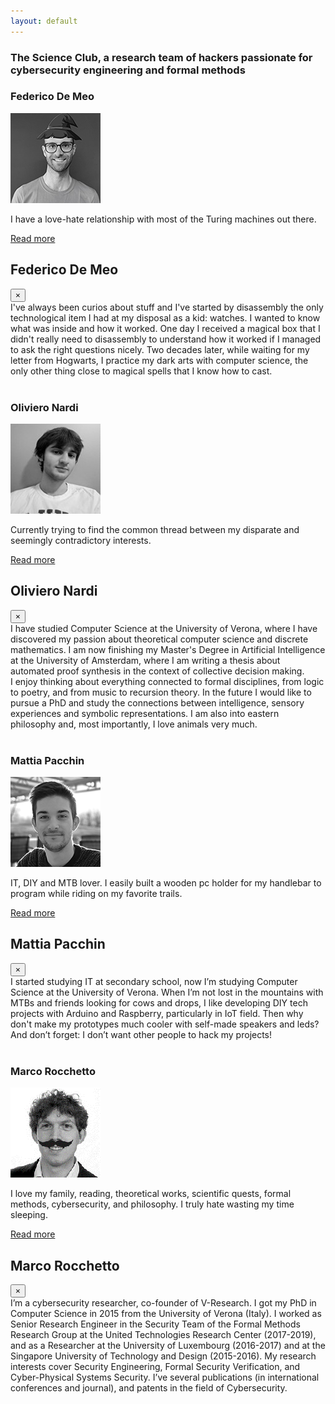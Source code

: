 ```yaml
---
layout: default
---
```


<div class="container">

  <div class="row text-center">
    <h3 class="w-100">
      The Science Club, a research team of hackers passionate for cybersecurity engineering and formal methods
    </h3>
  </div>

  <div class="row team-people">
    <div class="col-12 text-center">
      <h3 class="orange">
        Federico De Meo
      </h3>
    </div>
    <div class="col-12 col-sm-4">
      <img src="images/federico.png">
    </div>
    <div class="col-12 col-sm-8">
      <p class="text-margin">
        I have a love-hate relationship with most of the Turing machines out there. <br>
      </p>
      <a href="" data-toggle="modal" data-target="#modalFed">
        Read more
      </a>
    </div>
  </div>

  <!-- Modal -->
  <div class="modal fade" id="modalFed" tabindex="-1" role="dialog" aria-labelledby="exampleModalCenterTitle" aria-hidden="true">
    <div class="modal-dialog modal-dialog-centered" role="document">
      <div class="modal-content modal-bio">
        <div class="modal-header">
          <h2 class="modal-title orange">
            Federico De Meo
          </h2>
          <button type="button" class="close modal-close" data-dismiss="modal" aria-label="Close">
            <span aria-hidden="true">&times;</span>
          </button>
        </div>
        <div class="modal-body">
          I've always been curios about stuff and I've started by disassembly the only technological item I had at my disposal as a kid: watches. I wanted to know what was inside and how it worked. One day I received a magical box that I didn't really need to disassembly to understand how it worked if I managed to ask the right questions nicely. Two decades later, while waiting for my letter from Hogwarts, I practice my dark arts with computer science, the only other thing close to magical spells that I know how to cast.
          <br><br>
          <a href="https://rhaidiz.net" target="blank">
            <i class="fas fa-user fa-lg social-icon"></i>
          </a>
          <a href="https://github.com/rhaidiz" target="blank">
            <i class="fab fa-github fa-lg social-icon"></i>
          </a>
          <a href="https://twitter.com/rhaidiz" target="blank">
            <i class="fab fa-twitter fa-lg social-icon"></i>
          </a>
          <a href="https://dblp.uni-trier.de/pid/180/5370.html" target="blank">
            <i class="fas fa-certificate fa-lg social-icon"></i>
          </a>
        </div>
      </div>
    </div>
  </div>

  <div class="row team-people">
    <div class="col-12 text-center">
      <h3 class="orange">
        Oliviero Nardi
      </h3>
    </div>
    <div class="col-12 col-sm-4">
      <img src="images/oliviero.png">
    </div>
    <div class="col-12 col-sm-8">
      <p class="text-margin">
        Currently trying to find the common thread between my disparate and seemingly contradictory interests. <br>
      </p>
      <a href="" data-toggle="modal" data-target="#modalOli">
        Read more
      </a>
    </div>
  </div>

  <!-- Modal -->
  <div class="modal fade" id="modalOli" tabindex="-1" role="dialog" aria-labelledby="exampleModalCenterTitle" aria-hidden="true">
    <div class="modal-dialog modal-dialog-centered" role="document">
      <div class="modal-content modal-bio">
        <div class="modal-header">
          <h2 class="modal-title orange">
            Oliviero Nardi
          </h2>
          <button type="button" class="close modal-close" data-dismiss="modal" aria-label="Close">
            <span aria-hidden="true">&times;</span>
          </button>
        </div>
        <div class="modal-body">
          I have studied Computer Science at the University of Verona, where I have discovered my passion about theoretical computer science and discrete mathematics. I am now finishing my Master's Degree in Artificial Intelligence at the University of Amsterdam, where I am writing a thesis about automated proof synthesis in the context of collective decision making. <br>
          I enjoy thinking about everything connected to formal disciplines, from logic to poetry, and from music to recursion theory. In the future I would like to pursue a PhD and study the connections between intelligence, sensory experiences and symbolic representations. I am also into eastern philosophy and, most importantly, I love animals very much.
          <br><br>
          <a href="mailto:olivieronardi@gmail.com" target="blank">
            <i class="fas fa-envelope fa-lg social-icon"></i>
          </a>
        </div>
      </div>
    </div>
  </div>

  <div class="row team-people">
    <div class="col-12 text-center">
      <h3 class="orange">
        Mattia Pacchin
      </h3>
    </div>
    <div class="col-12 col-sm-4">
      <img src="images/mattia.png">
    </div>
    <div class="col-12 col-sm-8">
      <p class="text-margin">
        IT, DIY and MTB lover. I easily built a wooden pc holder for my handlebar to program while riding on my favorite trails. <br>
      </p>
      <a href="" data-toggle="modal" data-target="#modalMat">
        Read more
      </a>
    </div>
  </div>

  <!-- Modal -->
  <div class="modal fade" id="modalMat" tabindex="-1" role="dialog" aria-labelledby="exampleModalCenterTitle" aria-hidden="true">
    <div class="modal-dialog modal-dialog-centered" role="document">
      <div class="modal-content modal-bio">
        <div class="modal-header">
          <h2 class="modal-title orange">
            Mattia Pacchin
          </h2>
          <button type="button" class="close modal-close" data-dismiss="modal" aria-label="Close">
            <span aria-hidden="true">&times;</span>
          </button>
        </div>
        <div class="modal-body">
          I started studying IT at secondary school, now I’m studying Computer Science at the University of Verona. When I’m not lost in the mountains with MTBs and friends looking for cows and drops, I like developing DIY tech projects with Arduino and Raspberry, particularly in IoT field. Then why don't make my prototypes much cooler with self-made speakers and leds? And don’t forget: I don’t want other people to hack my projects!
          <br><br>
          <a href="https://github.com/PacMat99" target="blank">
            <i class="fab fa-github fa-lg social-icon"></i>
          </a>
          <a href="https://www.linkedin.com/in/mattia-pacchin-255802167/" target="blank">
            <i class="fab fa-linkedin fa-lg social-icon"></i>
          </a>
          <a href="mailto:mattia@v-research.it" target="blank">
            <i class="fas fa-envelope fa-lg social-icon"></i>
          </a>
          <a href="https://www.instagram.com/mattiapacchin/" target="blank">
            <i class="fab fa-instagram fa-lg social-icon"></i>
          </a>
          <a href="https://www.instagram.com/pacs_riders/" target="blank">
            <i class="fab fa-instagram fa-lg social-icon"></i>
          </a>
          <a href="https://www.youtube.com/c/PacsRiders/" target="blank">
            <i class="fab fa-youtube fa-lg social-icon"></i>
          </a>
          <a href="https://www.facebook.com/Pacchinmattia" target="blank">
            <i class="fab fa-facebook-f fa-lg social-icon"></i>
          </a>
        </div>
      </div>
    </div>
  </div>

  <div class="row team-people">
    <div class="col-12 text-center">
      <h3 class="orange">
        Marco Rocchetto
      </h3>
    </div>
    <div class="col-12 col-sm-4">
      <img src="images/marco.png">
    </div>
    <div class="col-12 col-sm-8">
      <p class="text-margin">
        I love my family, reading, theoretical works, scientific quests, formal methods, cybersecurity, and philosophy. I truly hate wasting my time sleeping. <br>
      </p>
      <a href="" data-toggle="modal" data-target="#modalMar">
        Read more
      </a>
    </div>
  </div>

  <!-- Modal -->
  <div class="modal fade" id="modalMar" tabindex="-1" role="dialog" aria-labelledby="exampleModalCenterTitle" aria-hidden="true">
    <div class="modal-dialog modal-dialog-centered" role="document">
      <div class="modal-content modal-bio">
        <div class="modal-header">
          <h2 class="modal-title orange">
            Marco Rocchetto
          </h2>
          <button type="button" class="close modal-close" data-dismiss="modal" aria-label="Close">
            <span aria-hidden="true">&times;</span>
          </button>
        </div>
        <div class="modal-body">
          I’m a cybersecurity researcher, co-founder of V-Research. I got my PhD in Computer Science in 2015 from the University of Verona (Italy). I worked as Senior Research Engineer in the Security Team of the Formal Methods Research Group at the United Technologies Research Center (2017-2019), and as a Researcher at the University of Luxembourg (2016-2017) and at the Singapore University of Technology and Design (2015-2016). My research interests cover Security Engineering, Formal Security Verification, and Cyber-Physical Systems Security. I’ve several publications (in international conferences and journal), and patents in the field of Cybersecurity.
          <br><br>
          <a href="https://marcorocchetto.eu " target="blank">
            <i class="fas fa-user fa-lg social-icon"></i>
          </a>
          <a href="https://www.linkedin.com/in/marco-rocchetto/" target="blank">
            <i class="fab fa-linkedin fa-lg social-icon"></i>
          </a>
          <a href="https://github.com/rocchettomarco" target="blank">
            <i class="fab fa-github fa-lg social-icon"></i>
          </a>
          <a href="https://twitter.com/marcorocchetto" target="blank">
            <i class="fab fa-twitter fa-lg social-icon"></i>
          </a>
          <a href="https://www.facebook.com/marco.rocchetto/" target="blank">
            <i class="fab fa-facebook-f fa-lg social-icon"></i>
          </a>
          <a href="mailto:marco@v-research.it" target="blank">
            <i class="fas fa-envelope fa-lg social-icon"></i>
          </a>
          <a href="https://patents.google.com/?inventor=marco+rocchetto&oq=marco+rocchetto" target="blank">
            <i class="fas fa-certificate fa-lg social-icon"></i>
          </a>
          <a href="https://dblp.uni-trier.de/pid/71/11109.html" target="blank">
            <i class="fas fa-certificate fa-lg social-icon"></i>
          </a>
          <a href="https://scholar.google.com/citations?user=t6XA3qsAAAAJ&hl=en&oi=ao" target="blank">
            <i class="fas fa-certificate fa-lg social-icon"></i>
          </a>
        </div>
      </div>
    </div>
  </div>

</div>